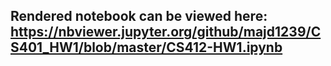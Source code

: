 ## Rendered notebook can be viewed here: https://nbviewer.jupyter.org/github/majd1239/CS401_HW1/blob/master/CS412-HW1.ipynb
